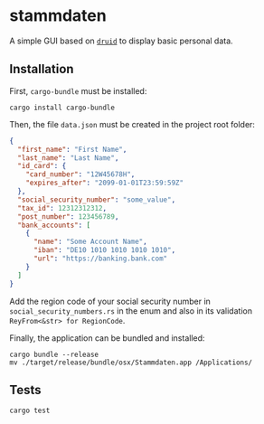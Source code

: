 # stammdaten

A simple GUI based on [`druid`](https://github.com/linebender/druid) to display basic personal data.

## Installation

First, `cargo-bundle` must be installed:

```
cargo install cargo-bundle
```

Then, the file `data.json` must be created in the project root folder:

```json
{
  "first_name": "First Name",
  "last_name": "Last Name",
  "id_card": {
    "card_number": "12W45678H",
    "expires_after": "2099-01-01T23:59:59Z"
  },
  "social_security_number": "some_value",
  "tax_id": 12312312312,
  "post_number": 123456789,
  "bank_accounts": [
    {
      "name": "Some Account Name",
      "iban": "DE10 1010 1010 1010 1010",
      "url": "https://banking.bank.com"
    }
  ]
}
```

Add the region code of your social security number in `social_security_numbers.rs` in the enum and also in its validation `ReyFrom<&str> for RegionCode`.

Finally, the application can be bundled and installed:

```
cargo bundle --release
mv ./target/release/bundle/osx/Stammdaten.app /Applications/
```

## Tests

```
cargo test
```
